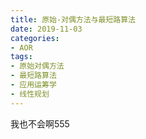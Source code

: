 ```yaml
---
title: 原始-对偶方法与最短路算法
date: 2019-11-03
categories:
- AOR
tags:
- 原始对偶方法
- 最短路算法
- 应用运筹学
- 线性规划
---
```


我也不会啊555
